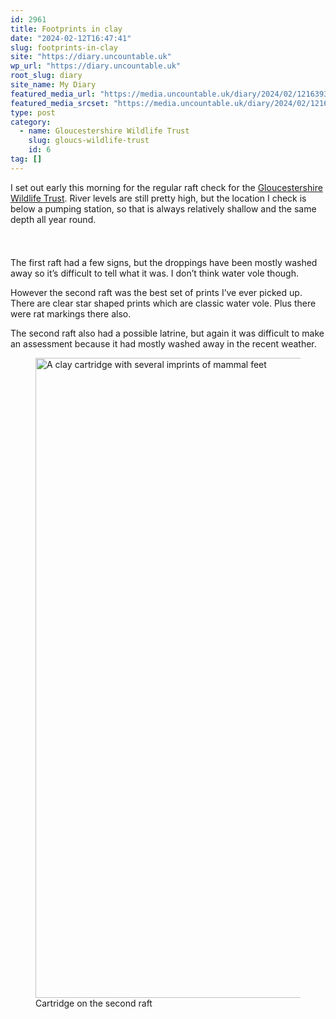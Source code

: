 ```yaml
---
id: 2961
title: Footprints in clay
date: "2024-02-12T16:47:41"
slug: footprints-in-clay
site: "https://diary.uncountable.uk"
wp_url: "https://diary.uncountable.uk"
root_slug: diary
site_name: My Diary
featured_media_url: "https://media.uncountable.uk/diary/2024/02/12163937/IMG20240212092942.webp"
featured_media_srcset: "https://media.uncountable.uk/diary/2024/02/12163937/IMG20240212092942-300x169.webp 300w, https://media.uncountable.uk/diary/2024/02/12163937/IMG20240212092942-1024x576.webp 1024w, https://media.uncountable.uk/diary/2024/02/12163937/IMG20240212092942-150x150.webp 150w, https://media.uncountable.uk/diary/2024/02/12163937/IMG20240212092942-640x360.webp 640w, https://media.uncountable.uk/diary/2024/02/12163937/IMG20240212092942.webp 2000w"
type: post
category:
  - name: Gloucestershire Wildlife Trust
    slug: gloucs-wildlife-trust
    id: 6
tag: []
---
```



<p>I set out early this morning for the regular raft check for the <a href="https://www.gloucestershirewildlifetrust.co.uk/volunteer">Gloucestershire Wildlife Trust</a>.  River levels are still pretty high, but the location I check is below a pumping station, so that is always relatively shallow and the same depth all year round.</p>


<style>.kb-row-layout-id2961_782849-02 > .kt-row-column-wrap{align-content:start;}:where(.kb-row-layout-id2961_782849-02 > .kt-row-column-wrap) > .wp-block-kadence-column{justify-content:start;}.kb-row-layout-id2961_782849-02 > .kt-row-column-wrap{column-gap:var(--global-kb-gap-md, 2rem);row-gap:var(--global-kb-gap-md, 2rem);padding-top:var(--global-kb-spacing-sm, 1.5rem);padding-bottom:var(--global-kb-spacing-sm, 1.5rem);grid-template-columns:repeat(2, minmax(0, 1fr));}.kb-row-layout-id2961_782849-02 > .kt-row-layout-overlay{opacity:0.30;}@media all and (max-width: 1024px){.kb-row-layout-id2961_782849-02 > .kt-row-column-wrap{grid-template-columns:repeat(2, minmax(0, 1fr));}}@media all and (max-width: 767px){.kb-row-layout-id2961_782849-02 > .kt-row-column-wrap{grid-template-columns:minmax(0, 1fr);}}</style><div class="kb-row-layout-wrap kb-row-layout-id2961_782849-02 alignnone wp-block-kadence-rowlayout"><div class="kt-row-column-wrap kt-has-2-columns kt-row-layout-equal kt-tab-layout-inherit kt-mobile-layout-row kt-row-valign-top">
<style>.kadence-column2961_b04b32-2b > .kt-inside-inner-col,.kadence-column2961_b04b32-2b > .kt-inside-inner-col:before{border-top-left-radius:0px;border-top-right-radius:0px;border-bottom-right-radius:0px;border-bottom-left-radius:0px;}.kadence-column2961_b04b32-2b > .kt-inside-inner-col{column-gap:var(--global-kb-gap-sm, 1rem);}.kadence-column2961_b04b32-2b > .kt-inside-inner-col{flex-direction:column;}.kadence-column2961_b04b32-2b > .kt-inside-inner-col > .aligncenter{width:100%;}.kadence-column2961_b04b32-2b > .kt-inside-inner-col:before{opacity:0.3;}.kadence-column2961_b04b32-2b{position:relative;}@media all and (max-width: 1024px){.kadence-column2961_b04b32-2b > .kt-inside-inner-col{flex-direction:column;justify-content:center;}}@media all and (max-width: 767px){.kadence-column2961_b04b32-2b > .kt-inside-inner-col{flex-direction:column;justify-content:center;}}</style>
<div class="wp-block-kadence-column kadence-column2961_b04b32-2b"><div class="kt-inside-inner-col">
<p>The first raft had a few signs, but the droppings have been mostly washed away so it&#8217;s difficult to tell what it was.  I don&#8217;t think water vole though.</p>



<p>However the second raft was the best set of prints I&#8217;ve ever picked up.  There are clear star shaped prints which are classic water vole.  Plus there were rat markings there also.</p>



<p>The second raft also had a possible latrine, but again it was difficult to make an assessment because it had mostly washed away in the recent weather.</p>
</div></div>


<style>.kadence-column2961_82289c-e1 > .kt-inside-inner-col,.kadence-column2961_82289c-e1 > .kt-inside-inner-col:before{border-top-left-radius:0px;border-top-right-radius:0px;border-bottom-right-radius:0px;border-bottom-left-radius:0px;}.kadence-column2961_82289c-e1 > .kt-inside-inner-col{column-gap:var(--global-kb-gap-sm, 1rem);}.kadence-column2961_82289c-e1 > .kt-inside-inner-col{flex-direction:column;}.kadence-column2961_82289c-e1 > .kt-inside-inner-col > .aligncenter{width:100%;}.kadence-column2961_82289c-e1 > .kt-inside-inner-col:before{opacity:0.3;}.kadence-column2961_82289c-e1{position:relative;}@media all and (max-width: 1024px){.kadence-column2961_82289c-e1 > .kt-inside-inner-col{flex-direction:column;justify-content:center;}}@media all and (max-width: 767px){.kadence-column2961_82289c-e1 > .kt-inside-inner-col{flex-direction:column;justify-content:center;}}</style>
<div class="wp-block-kadence-column kadence-column2961_82289c-e1"><div class="kt-inside-inner-col">
<figure class="wp-block-image size-large"><img loading="lazy" decoding="async" width="576" height="1024" src="https://media.uncountable.uk/diary/2024/02/12163935/IMG20240212093535-576x1024.webp" alt="A clay cartridge with several imprints of mammal feet" class="wp-image-2962" srcset="https://media.uncountable.uk/diary/2024/02/12163935/IMG20240212093535-576x1024.webp 576w, https://media.uncountable.uk/diary/2024/02/12163935/IMG20240212093535-169x300.webp 169w, https://media.uncountable.uk/diary/2024/02/12163935/IMG20240212093535-360x640.webp 360w, https://media.uncountable.uk/diary/2024/02/12163935/IMG20240212093535-scaled.webp 1440w" sizes="auto, (max-width: 576px) 100vw, 576px" /><figcaption class="wp-element-caption">Cartridge on the second raft</figcaption></figure>
</div></div>

</div></div>